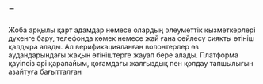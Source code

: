 # -
 Жоба арқылы қарт адамдар немесе олардың әлеуметтік қызметкерлері дүкенге бару, телефонда көмек немесе жай ғана сөйлесу сияқты өтініш қалдыра алады. Ал верификацияланған волонтерлер өз аудандарындағы жақын өтініштерге жауап бере алады. Платформа қауіпсіз әрі қарапайым, қоғамдағы жалғыздық пен қолдау тапшылығын азайтуға бағытталған
